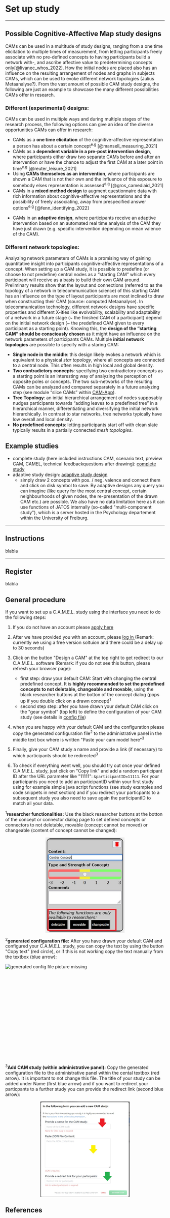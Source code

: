 <style>
.centerImg{
    display: block;
    margin: 0 auto;
}
</style>

Set up study
=====



***
Possible Cognitive-Affective Map study designs
------------

CAMs can be used in a multitude of study designs, ranging from a one time elicitation to multiple times of measurement, from letting participants freely associate with no pre-defined concepts to having participants build a network with-, and ascribe affective value to predetermining concepts only[@livanec_whos_2022]. How the initial nodes are placed also has an influence on the resulting arrangement of nodes and graphs in subjects CAMs, which can be used to evoke different network topologies (Julius Metaanalyse?). From the vast amount of possible CAM study designs, the following are just an example to showcase the many different possibilities CAMs offer in research. 

<h3>Different (experimental) designs:</h3>

CAMs can be used in multiple ways and during multiple stages of the research process, the following options can give an idea of the diverse opportunities CAMs can offer in research: 

* CAMs as a <b>one time elicitation</b> of the cognitive-affective representation a person has about a certain concept<sup>e.g</sup> [@mansell_measuring_2021] 
* CAMs as a <b>dependent variable in a pre-post intervention design</b>, where participants either draw two separate CAMs before and after an intervention or have the chance to adjust the first CAM at a later point in time<sup>e.g</sup> [@reuter_leisure_2021]  
* Using <b>CAMs themselves as an intervention</b>, where participants are shown a CAM that is not their own and the influence of this exposure to somebody elses representation is assessed<sup>e.g</sup> [@gros_camediaid_2021]   
* CAMs in a <b>mixed method design</b> to augment questionnaire data with rich information about cognitive-affective representations and the possibility of freely associating, away from prespecified answer options<sup>e.g</sup> [@fenn_identifying_2022]
-	CAMs in an <b>adaptive design</b>, where participants receive an adaptive intervention based on an automated real time analysis of the CAM they have just drawn (e.g. specific intervention depending on mean valence of the CAM).


<h3>Different network topologies:</h3>

Analyzing network parameters of CAMs is a promising way of gaining quantitative insight into participants cognitive-affective representations of a concept. When setting up a CAM study, it is possible to predefine (or choose to not predefine) central nodes as a “starting CAM” which every participant will receive as a basis to build their own CAM around. Preliminary results show that the layout and connections (referred to as the topology of a network in telecommunication science) of this starting CAM has an influence on the type of layout participants are most inclined to draw when constructing their CAM (source: computed Metaanalyse). In telecommunication technology, different network designs have specific properties and different X-ities like evolvability, scalability and adaptability of a network in a future stage (~ the finished CAM of a participant) depend on the initial network design (~ the predefined CAM given to every participant as a starting point). Knowing this, the <b>design of the “starting CAM” should be consciously chosen</b> as it might have an influence on the network parameters of participants CAMs. Multiple <b>initial network topologies</b> are possible to specify with a staring CAM: 

* <b>Single node in the middle</b>: this design likely evokes a network which is equivalent to a physical <i>star topology</i>, where all concepts are connected to a central node. This often results in high local and global density. 
* <b>Two contradictory concepts</b>: specifying two contradictory concepts as a starting point is an interesting way of analyzing the perception of opposite poles or concepts. The two sub-networks of the resulting CAMs can be analyzed and compared separately in a future analyzing step (see module “slice CAMs” within [CAM-App](CAM-App.md)).
* <b>Tree Topology</b>: an initial hierarchical arrangement of nodes supposably nudges participants towards “adding leaves to a predefined tree” in a hierarchical manner, differentiating and diversifying the initial network hierarchically. In contrast to star networks, tree networks typically have low overall and local density. 
* <b>No predefined concepts</b>: letting participants start off with clean slate typically results in a partially connected <i>mesh topologies</i>.



Example studies
------------

- complete study (here included instructions CAM, scenario text, preview CAM, CAMEL, technical feedbackquestions after drawing): <a href="https://studien.psychologie.uni-freiburg.de/publix/qDU7aBJyuQz?PROLIFIC_PID=testerID" target="_blank"> complete study </a>
- adaptive study design: <a href="https://studien.psychologie.uni-freiburg.de/publix/gv3Q8UvdRLu" target="_blank"> adaptive study design </a>
    -  simply draw 2 concepts with pos. / neg. valence and connect them and click on disk symbol to save. By adaptive designs any query you can imagine (like query for the most central concept, certain neighbourhoods of given nodes, the re-presentation of the drawn CAM etc.) are possible. We also have no data limitation here as it can use functions of JATOS internally (so-called "multi-component study"), which is a server hosted in the Psychology departement within the University of Freiburg.






***
Instructions
------------

blabla

***
Register
------------

blabla



General procedure
------------

If you want to set up a C.A.M.E.L. study using the interface you need to do the following steps: 

1. If you do not have an account please <a href="https://camel-host.herokuapp.com/apply-account" target="_blank"> apply here </a>
2. After we have provided you with an account, please <a href="https://camel-host.herokuapp.com/register" target="_blank"> log in </a> (Remark: currently we using a free version soltuion and there could be a delay up to 30 seconds)
3. Click on the button "Design a CAM" at the top right to get redirect to our C.A.M.E.L. software (Remark: if you do not see this button, please refresh your browser page):

    * first step: draw your default CAM: Start with changing the central predefined concept. It is **highly recommended to set the predefined concepts to not deletable, changeable and movable**, using the black researcher buttons at the botton of the concept dialog (pops up if you double click on a drawn concept)<sup>1</sup>  
    * second step step: after you have drawn your default CAM click on the "gear symbol" (top left) to define the configuration of your CAM study (see details in   <a href="https://camtools-documentation.readthedocs.io/en/master/Cognitive-Affective%20Map%20extended%20logic/#define-your-config-file" target="_blank"> config file</a>)

4. when you are happy with your default CAM and the configuration please copy the generated configuration file<sup>2</sup> to the administrative panel in the middle text box where is written "Paste your cam model here"<sup>3</sup>
5. Finally, give your CAM study a name and provide a link (if necessary) to which participants should be redirected<sup>3</sup>
6. To check if everything went well, you should try out once your defined C.A.M.E.L. study, just click on "Copy link" and add a random participant ID after the URL parameter like "11111": `&participantID=11111`. For your participants you need to add an participantID within your first study using for example simple java script functions (see study examples and code snippets in next section) and if you redirect your particpants to a subsequent study you also need to save again the participantID to match all your data.

<sup>1</sup>**researcher functionalities:**
Use the black researcher buttons at the botton of the concept or connector dialog page to set defined concepts or connectors to not deletable, movable (concept cannot be moved) or changeable (content of concept cannot be changed):

<img src="https://raw.githubusercontent.com/FennStatistics/CAMtools_documentation/master/docs/media/researcher_functionalities_concepts.jpg" alt="researcher functionalities picture missing" style="height:300px;" class="centerImg">

<sup>2</sup>**generated configuration file:**
After you have drawn your default CAM and configured your C.A.M.E.L. study, you can copy the text by using the button "Copy text" (red circle), or if this is not working copy the text manually from the textbox (blue arrow):

<img src="https://raw.githubusercontent.com/FennStatistics/CAMtools_documentation/master/docs/media/generated_configfile.jpg" alt="generated config file picture missing" style="height:300px;" class="centerImg">

<sup>3</sup>**Add CAM study (within administrative panel):**
Copy the generated configuration file to the administrative panel within the cental textbox (red arrow). It is important to not change this file. The title of your study can be added under Name (first blue arrow) and if you want to redirect your particpants to a further study you can provide the redirect link (second blue arrow):

<img src="https://raw.githubusercontent.com/FennStatistics/CAMtools_documentation/master/docs/media/adminPanel_addExperiment.jpg" alt="admin panel add experiment picture missing" style="height:300px;" class="centerImg">



References
----------------